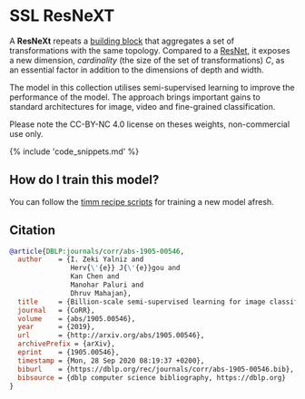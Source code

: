 # SSL ResNeXT

A **ResNeXt** repeats a [building block](https://paperswithcode.com/method/resnext-block) that aggregates a set of transformations with the same topology. Compared to a [ResNet](https://paperswithcode.com/method/resnet), it exposes a new dimension,  *cardinality* (the size of the set of transformations) $C$, as an essential factor in addition to the dimensions of depth and width. 

The model in this collection utilises semi-supervised learning to improve the performance of the model. The approach brings important gains to standard architectures for image, video and fine-grained classification. 

Please note the CC-BY-NC 4.0 license on theses weights, non-commercial use only.

{% include 'code_snippets.md' %}

## How do I train this model?

You can follow the [timm recipe scripts](https://rwightman.github.io/pytorch-image-models/scripts/) for training a new model afresh.

## Citation

```BibTeX
@article{DBLP:journals/corr/abs-1905-00546,
  author    = {I. Zeki Yalniz and
               Herv{\'{e}} J{\'{e}}gou and
               Kan Chen and
               Manohar Paluri and
               Dhruv Mahajan},
  title     = {Billion-scale semi-supervised learning for image classification},
  journal   = {CoRR},
  volume    = {abs/1905.00546},
  year      = {2019},
  url       = {http://arxiv.org/abs/1905.00546},
  archivePrefix = {arXiv},
  eprint    = {1905.00546},
  timestamp = {Mon, 28 Sep 2020 08:19:37 +0200},
  biburl    = {https://dblp.org/rec/journals/corr/abs-1905-00546.bib},
  bibsource = {dblp computer science bibliography, https://dblp.org}
}
```

<!--
Models:
- Name: ssl_resnext101_32x16d
  Metadata:
    FLOPs: 46623691776
    Epochs: 30
    Batch Size: 1536
    Training Data:
    - ImageNet
    - YFCC-100M
    Training Techniques:
    - SGD with Momentum
    - Weight Decay
    Training Resources: 64x GPUs
    Architecture:
    - 1x1 Convolution
    - Batch Normalization
    - Convolution
    - Global Average Pooling
    - Grouped Convolution
    - Max Pooling
    - ReLU
    - ResNeXt Block
    - Residual Connection
    - Softmax
    File Size: 777518664
    Tasks:
    - Image Classification
    ID: ssl_resnext101_32x16d
    LR: 0.0015
    Layers: 101
    Crop Pct: '0.875'
    Image Size: '224'
    Weight Decay: 0.0001
    Interpolation: bilinear
  Code: https://github.com/rwightman/pytorch-image-models/blob/9a25fdf3ad0414b4d66da443fe60ae0aa14edc84/timm/models/resnet.py#L944
  In Collection: SSL ResNext
- Name: ssl_resnext50_32x4d
  Metadata:
    FLOPs: 5472648192
    Epochs: 30
    Batch Size: 1536
    Training Data:
    - ImageNet
    - YFCC-100M
    Training Techniques:
    - SGD with Momentum
    - Weight Decay
    Training Resources: 64x GPUs
    Architecture:
    - 1x1 Convolution
    - Batch Normalization
    - Convolution
    - Global Average Pooling
    - Grouped Convolution
    - Max Pooling
    - ReLU
    - ResNeXt Block
    - Residual Connection
    - Softmax
    File Size: 100428550
    Tasks:
    - Image Classification
    ID: ssl_resnext50_32x4d
    LR: 0.0015
    Layers: 50
    Crop Pct: '0.875'
    Image Size: '224'
    Weight Decay: 0.0001
    Interpolation: bilinear
  Code: https://github.com/rwightman/pytorch-image-models/blob/9a25fdf3ad0414b4d66da443fe60ae0aa14edc84/timm/models/resnet.py#L914
  In Collection: SSL ResNext
- Name: ssl_resnext101_32x4d
  Metadata:
    FLOPs: 10298145792
    Epochs: 30
    Batch Size: 1536
    Training Data:
    - ImageNet
    - YFCC-100M
    Training Techniques:
    - SGD with Momentum
    - Weight Decay
    Training Resources: 64x GPUs
    Architecture:
    - 1x1 Convolution
    - Batch Normalization
    - Convolution
    - Global Average Pooling
    - Grouped Convolution
    - Max Pooling
    - ReLU
    - ResNeXt Block
    - Residual Connection
    - Softmax
    File Size: 177341913
    Tasks:
    - Image Classification
    ID: ssl_resnext101_32x4d
    LR: 0.0015
    Layers: 101
    Crop Pct: '0.875'
    Image Size: '224'
    Weight Decay: 0.0001
    Interpolation: bilinear
  Code: https://github.com/rwightman/pytorch-image-models/blob/9a25fdf3ad0414b4d66da443fe60ae0aa14edc84/timm/models/resnet.py#L924
  In Collection: SSL ResNext
- Name: ssl_resnext101_32x8d
  Metadata:
    FLOPs: 21180417024
    Epochs: 30
    Batch Size: 1536
    Training Data:
    - ImageNet
    - YFCC-100M
    Training Techniques:
    - SGD with Momentum
    - Weight Decay
    Training Resources: 64x GPUs
    Architecture:
    - 1x1 Convolution
    - Batch Normalization
    - Convolution
    - Global Average Pooling
    - Grouped Convolution
    - Max Pooling
    - ReLU
    - ResNeXt Block
    - Residual Connection
    - Softmax
    File Size: 356056638
    Tasks:
    - Image Classification
    ID: ssl_resnext101_32x8d
    LR: 0.0015
    Layers: 101
    Crop Pct: '0.875'
    Image Size: '224'
    Weight Decay: 0.0001
    Interpolation: bilinear
  Code: https://github.com/rwightman/pytorch-image-models/blob/9a25fdf3ad0414b4d66da443fe60ae0aa14edc84/timm/models/resnet.py#L934
  In Collection: SSL ResNext
Collections:
- Name: SSL ResNext
  Paper:
    title: Billion-scale semi-supervised learning for image classification
    url: https://paperswithcode.com//paper/billion-scale-semi-supervised-learning-for
  type: model-index
Type: model-index
-->
